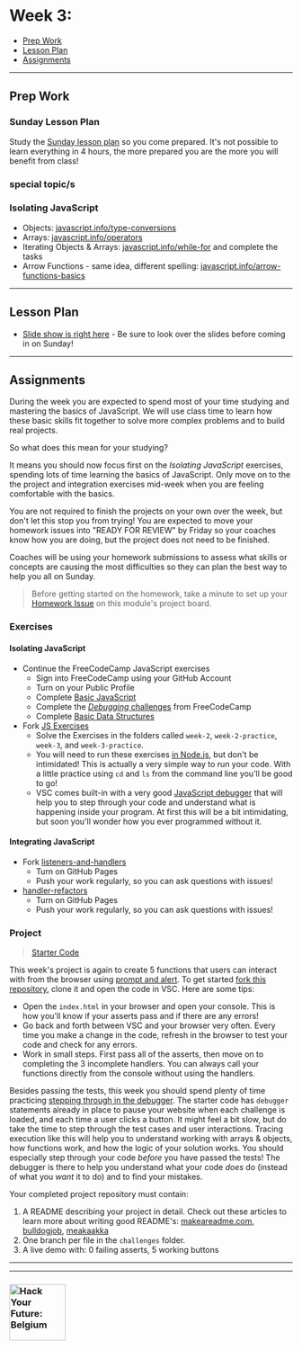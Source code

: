 # Week 3:


* [Prep Work](#prep-work)
* [Lesson Plan](#lesson-plan)
* [Assignments](#assignments)

---

## Prep Work

### Sunday Lesson Plan

Study the [Sunday lesson plan](https://hackyourfuture.be/separation-of-concerns/week-3) so you come prepared. It's not possible to learn everything in 4 hours, the more prepared you are the more you will benefit from class!

### special topic/s

### Isolating JavaScript

* Objects: [javascript.info/type-conversions](https://javascript.info/type-conversions)
* Arrays: [javascript.info/operators](https://javascript.info/operators)
* Iterating Objects & Arrays: [javascript.info/while-for](https://javascript.info/while-for) and complete the tasks
* Arrow Functions - same idea, different spelling: [javascript.info/arrow-functions-basics](https://javascript.info/arrow-functions-basics)

---

## Lesson Plan

* [Slide show is right here](https://hackyourfuture.be/separation-of-concerns/week-3) - Be sure to look over the slides before coming in on Sunday!

---

## Assignments

During the week you are expected to spend most of your time studying and mastering the basics of JavaScript. We will use class time to learn how these basic skills fit together to solve more complex problems and to build real projects.

So what does this mean for your studying?

It means you should now focus first on the _Isolating JavaScript_ exercises, spending lots of time learning the basics of JavaScript.  Only move on to the the project and integration exercises  mid-week when you are feeling comfortable with the basics.

You are not required to finish the projects on your own over the week, but don't let this stop you from trying! You are expected to move your homework issues into "READY FOR REVIEW" by Friday so your coaches know how you are doing, but the project does not need to be finished.

Coaches will be using your homework submissions to assess what skills or concepts are causing the most difficulties so they can plan the best way to help you all on Sunday.

> Before getting started on the homework, take a minute to set up your [Homework Issue](https://github.com/HackYourFutureBelgium/homework-submission#homework-issues) on this module's project board.

### Exercises

#### Isolating JavaScript

* Continue the FreeCodeCamp JavaScript exercises
  * Sign into FreeCodeCamp using your GitHub Account
  * Turn on your Public Profile
  * Complete [Basic JavaScript](https://www.freecodecamp.org/learn/javascript-algorithms-and-data-structures/basic-javascript/)
  * Complete the [_Debugging_ challenges](https://www.freecodecamp.org/learn/javascript-algorithms-and-data-structures/debugging/) from FreeCodeCamp
  * Complete [Basic Data Structures](https://www.freecodecamp.org/learn/javascript-algorithms-and-data-structures/basic-data-structures/)
* Fork [JS Exercises](https://github.com/CodeYourFuture/js-exercises/)
  * Solve the Exercises in the folders called `week-2`, `week-2-practice`, `week-3`, and `week-3-practice`.
  * You will need to run these exercises [in Node.js](https://www.youtube.com/watch?v=DsH-fizHkcY), but don't be intimidated!  This is actually a very simple way to run your code.  With a little practice using `cd` and `ls` from the command line you'll be good to go!
  * VSC comes built-in with a very good [JavaScript debugger](https://www.youtube.com/watch?v=DsH-fizHkcY) that will help you to step through your code and understand what is happening inside your program.  At first this will be a bit intimidating, but soon you'll wonder how you ever programmed without it.

#### Integrating JavaScript

* Fork [listeners-and-handlers](https://github.com/hackyourfuturebelgium/listeners-and-handlers)
  * Turn on GitHub Pages
  * Push your work regularly, so you can ask questions with issues!
* [handler-refactors](https://github.com/hackyourfuturebelgium/handler-refactors)
  * Turn on GitHub Pages
  * Push your work regularly, so you can ask questions with issues!

### Project

> [Starter Code](http://hackyourfuture.be/homework-submission/#projects)

This week's project is again to create 5 functions that users can interact with from the browser using [prompt and alert](https://javascript.info/alert-prompt-confirm). To get started [fork this repository](https://github.com/HackYourFutureBelgium/soc-week-3-project), clone it and open the code in VSC.  Here are some tips:

* Open the `index.html` in your browser and open your console.  This is how you'll know if your asserts pass and if there are any errors!
* Go back and forth between VSC and your browser very often.  Every time you make a change in the code, refresh in the browser to test your code and check for any errors.
* Work in small steps.  First pass all of the asserts, then move on to completing the 3 incomplete handlers.  You can always call your functions directly from the console without using the handlers.

Besides passing the tests, this week you should spend plenty of time practicing [stepping through in the debugger](https://javascript.info/debugging-chrome).  The starter code has `debugger` statements already in place to pause your website when each challenge is loaded, and each time a user clicks a button. It might feel a bit slow, but do take the time to step through the test cases and user interactions. Tracing execution like this will help you to understand working with arrays & objects, how functions work, and how the logic of your solution works.  You should especially step through your code _before_ you have passed the tests!  The debugger is there to help you understand what your code _does_ do (instead of what you _want_ it to do) and to find your mistakes.

Your completed project repository must contain:

1. A README describing your project in detail.  Check out these articles to learn more about writing good README's: [makeareadme.com](https://www.makeareadme.com/), [bulldogjob](https://bulldogjob.com/news/449-how-to-write-a-good-readme-for-your-github-project), [meakaakka](https://medium.com/@meakaakka/a-beginners-guide-to-writing-a-kickass-readme-7ac01da88ab3)
1. One branch per file in the `challenges` folder.
1. A live demo with: 0 failing asserts, 5 working buttons

---
---

### <a href="https://hackyourfuture.be" target="_blank"><img src="https://user-images.githubusercontent.com/18554853/63941625-4c7c3d00-ca6c-11e9-9a76-8d5e3632fe70.jpg" width="100" height="100" alt="Hack Your Future: Belgium"></a>
